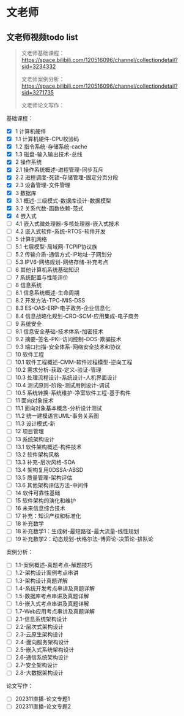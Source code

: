 # 文老师

## 文老师视频todo list

> 文老师基础课程：https://space.bilibili.com/120516096/channel/collectiondetail?sid=3234332
>
> 文老师案例分析：https://space.bilibili.com/120516096/channel/collectiondetail?sid=3271735
>
> 文老师论文写作：

基础课程：

* [X]  1 计算机硬件
  * [X]  1.1 计算机硬件-CPU校验码
  * [X]  1.2 指令系统-存储系统-cache
  * [X]  1.3 磁盘-输入输出技术-总线
* [X]  2 操作系统
  * [X]  2.1 操作系统概述-进程管理-同步互斥
  * [X]  2.2 进程调度-死锁-存储管理-固定分页分段
  * [X]  2.3 设备管理-文件管理
* [X]  3 数据库
  * [X]  3.1 概述-三级模式-数据库设计-数据模型
  * [X]  3.2 关系代数-函数依赖-范式
* [X]  4 嵌入式
  * [ ]  4.1 嵌入式微处理器-多核处理器-嵌入式技术
  * [ ]  4.2 嵌入式软件-系统-RTOS-软件开发
* [ ]  5 计算机网络
  * [ ]  5.1 七层模型-局域网-TCPIP协议族
  * [ ]  5.2 传输介质-通信方式-IP地址-子网划分
  * [ ]  5.3 IPV6-网络规划-网络存储-补充考点
* [ ]  6 其他计算机系统基础知识
* [ ]  7 系统配置与性能评价
* [ ]  8 信息系统
  * [ ]  8.1 信息系统概述-生命周期
  * [ ]  8.2 开发方法-TPC-MIS-DSS
  * [ ]  8.3 ES-OAS-ERP-电子政务-企业信息化
  * [ ]  8.4 信息战略化规划-CRO-SCM-应用集成-电子商务
* [ ]  9 系统安全
  * [ ]  9.1 信息安全基础-技术体系-加密技术
  * [ ]  9.2 摘要-签名-PKI-访问控制-DOS-欺骗技术
  * [ ]  9.3 端口扫描-安全体系-网络安全技术和协议
* [ ]  10 软件工程
  * [ ]  10.1 软件工程概述-CMM-软件过程模型-逆向工程
  * [ ]  10.2 需求分析-获取-定义-验证-管理
  * [ ]  10.3 处理流程设计-系统设计-人机界面设计
  * [ ]  10.4 测试原则-阶段-测试用例设计-调试
  * [ ]  10.5 系统转换-系统维护-净室软件工程-基于构件
* [ ]  11 面向对象技术
  * [ ]  11.1 面向对象基本概念-分析设计测试
  * [ ]  11.2 统一建模语言UML-事务关系图
  * [ ]  11.3 设计模式-新
* [ ]  12 项目管理
* [ ]  13 系统架构设计
  * [ ]  13.1 软件架构概述-构件技术
  * [ ]  13.2 软件架构风格
  * [ ]  13.3 补充-层次风格-SOA
  * [ ]  13.4 架构复用0DSSA-ABSD
  * [ ]  13.5 质量管理-架构评估
  * [ ]  13.6 其他架构评估方法-中间件
* [ ]  14 软件可靠性基础
* [ ]  15 软件架构的演化和维护
* [ ]  16 未来信息综合技术
* [ ]  17 补充：知识产权和标准化
* [ ]  18 补充数学
  * [ ]  18 补充数学1：生成树-最短路径-最大流量-线性规划
  * [ ]  19 补充数学2：动态规划-伏格尔法-博弈论-决策论-排队论

案例分析：

* [ ]  1.1-案例概述-真题考点-解题技巧
* [ ]  1.2-架构设计案例考点串讲
* [ ]  1.3-架构设计真题详解
* [ ]  1.4-系统开发考点串讲及真题详解
* [ ]  1.5-数据库考点串讲及真题详解
* [ ]  1.6-嵌入式考点串讲及真题详解
* [ ]  1.7-Web应用考点串讲及真题详解
* [ ]  2.1-信息系统架构设计
* [ ]  2.2-层次式架构设计
* [ ]  2.3-云原生架构设计
* [ ]  2.4-面向服务架构设计
* [ ]  2.5-嵌入式系统架构设计
* [ ]  2.6-通信系统架构设计
* [ ]  2.7-安全架构设计
* [ ]  2.8-大数据架构设计

论文写作：

* [ ]  202311直播-论文专题1
* [ ]  202311直播-论文专题2
